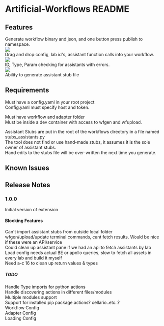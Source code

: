 # Artificial-Workflows README

## Features

Generate workflow binary and json, and one button press publish to namespace.<br/>
![](https://github.com/artificial-smahon/extension/blob/main/resources/readme/wfgen.gif)<br/>
Drag and drop config, lab id's, assistant function calls into your workflow.<br/>
![](https://github.com/artificial-smahon/extension/blob/main/resources/readme/drag_drop.gif)<br/>
ID, Type, Param checking for assistants with errors.<br/>
![](https://github.com/artificial-smahon/extension/blob/main/resources/readme/assistant_errors.png)<br/>
Ability to generate assistant stub file<br/>

## Requirements

Must have a config.yaml in your root project<br/>
Config.yaml must specify host and token.<br/>

Must have workflow and adapter folder<br/>
Must be inside a dev container with access to wfgen and wfupload.<br/>

Assistant Stubs are put in the root of the workflows directory in a file named stubs_assistants.py<br/>
The tool does not find or use hand-made stubs, it assumes it is the sole owner of assistant stubs.<br/>
Hand edits to the stubs file will be over-written the next time you generate.<br/>

## Known Issues

## Release Notes

### 1.0.0

Initial version of extension

#### Blocking Features

Can't import assistant stubs from outside local folder<br/>
wfgen/upload/update terminal commands, cant fetch results. Would be nice if these were an API/service<br/>
Could clean up assistant pane if we had an api to fetch assistants by lab<br/>
Load config needs actual BE or apollo queries, slow to fetch all assets in every lab and build it myself<br/>
Need a-c 16 to clean up return values & types<br/>

##### TODO

Handle Type imports for python actions<br/>
Handle discovering actions in different files/modules<br/>
Multiple modules support<br/>
Support for installed pip package actions? cellario..etc..?<br/>
Workflow Config<br/>
Adapter Config<br/>
Loading Config<br/>
